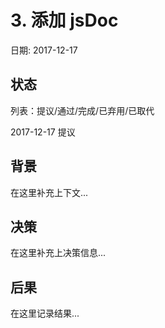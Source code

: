 # 3. 添加 jsDoc

日期: 2017-12-17

## 状态

列表：提议/通过/完成/已弃用/已取代

2017-12-17 提议

## 背景

在这里补充上下文...

## 决策

在这里补充上决策信息...

## 后果

在这里记录结果...
